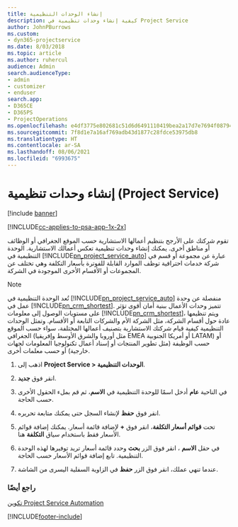 ```yaml
---
title: إنشاء الوحدات التنظيمية
description: كيفية إنشاء وحدات تنظيمية في Project Service
author: JohnPBurrows
ms.custom:
- dyn365-projectservice
ms.date: 8/03/2018
ms.topic: article
ms.author: ruhercul
audience: Admin
search.audienceType:
- admin
- customizer
- enduser
search.app:
- D365CE
- D365PS
- ProjectOperations
ms.openlocfilehash: e4df3775e802681c51d6d6491110419bea2a17d7e7694f0879417800b5a6db37
ms.sourcegitcommit: 7f8d1e7a16af769adb43d1877c28fdce53975db8
ms.translationtype: HT
ms.contentlocale: ar-SA
ms.lasthandoff: 08/06/2021
ms.locfileid: "6993675"
---
```

# <a name="create-organizational-units-project-service"></a>إنشاء وحدات تنظيمية (Project Service)

[!include [banner](../includes/psa-now-project-operations.md)]

[!INCLUDE[cc-applies-to-psa-app-1x-2x](../includes/cc-applies-to-psa-app-1x-2x.md)]

تقوم شركتك على الأرجح بتنظيم أعمالها الاستشارية حسب الموقع الجغرافي أو الوظائف أو مناطق أخرى. يمكنك إنشاء وحدات تنظيمية تعكس أعمالك الاستشارية. الوحدة التنظيمية في [!INCLUDE[pn_project_service_auto](../includes/pn-project-service-auto.md)] عبارة عن مجموعة أو قسم في شركة خدمات احترافية توظف الموارد القابلة للفوترة بأسعار التكلفة وهي تختلف عن المجموعات أو الأقسام الأخرى الموجودة في الشركة.  
  
> [!NOTE]
>  تُعد الوحدة التنظيمية في [!INCLUDE[pn_project_service_auto](../includes/pn-project-service-auto.md)] منفصلة عن وحدة عمل في [!INCLUDE[pn_crm_shortest](../includes/pn-crm-shortest.md)]. تتميز وحدات الأعمال ببنية أمان أقوى تؤثر على مستويات الوصول إلى معلومات [!INCLUDE[pn_crm_shortest](../includes/pn-crm-shortest.md)]، ويتم تنظيمها عادة حول أقسام الشركة، مثل الشركة الأم والشركات التابعة أو الأقسام. وتمثل الوحدات التنظيمية كيفية قيام شركتك الاستشارية بتصنيف أعمالها المختلفة، سواء حسب الموقع الجغرافي (مثل أوروبا والشرق الأوسط وإفريقيا EMEA أو أمريكا الجنوبية LATAM) أو حسب الوظيفة (مثل تطوير المنتجات أو إسناد أعمال تكنولوجيا المعلومات لجهات خارجية‬) أو حسب معلمات أخرى.  
  
1.  اذهب إلى **Project Service > الوحدات التنظيمية‬**.  
  
2.  انقر فوق **جديد**.  
  
3.  في الناحية **عام** أدخل اسمًا للوحدة التنظيمية في **الاسم**، ثم قم بملء الحقول الأخرى حسب الحاجة.  
  
4.  انقر فوق **حفظ** لإنشاء السجل حتى يمكنك متابعة تحريره.  
  
5.  تحت **قوائم أسعار التكلفة**، انقر فوق **+** لإضافة قائمة أسعار. يمكنك إضافة قوائم الأسعار فقط باستخدام سياق **التكلفة** هنا.  
  
6.  في حقل **الاسم** ، انقر فوق الزر **بحث** وحدد قائمة أسعار تريد توفيرها لهذه الوحدة التنظيمية. تابع إضافة قوائم الأسعار حسب الحاجة.  
  
7.  عندما تنهي عملك، انقر فوق الزر **حفظ** في الزاوية السفلية اليسرى من الشاشة.  
  
### <a name="see-also"></a>راجع أيضًا  
 [تكوين Project Service Automation](../psa/configure.md)


[!INCLUDE[footer-include](../includes/footer-banner.md)]